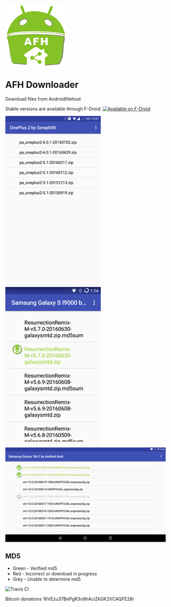 ![Alt text](app/src/main/res/mipmap-xxxhdpi/ic_launcher.png?raw=true "AFH Downloader")
# AFH Downloader

Download files from Androidfilehost

Stable versions are available through F-Droid:
<a href="https://f-droid.org/repository/browse/?fdid=org.afhdownloader"><img
      alt="Available on F-Droid" height="45" src="https://raw.githubusercontent.com/daktak/androidpn-client/master/screenshots/fdroid.png" /></a>

![Alt text](fastlane/metadata/android/en-US/phoneScreenshots/ss.png?raw=true "39788")
![Alt text](fastlane/metadata/android/en-US/phoneScreenshots/i9000-flid-53817.png?raw=true "53817")
![Alt text](fastlane/metadata/android/en-US/phoneScreenshots/p3100-flid-50766.png?raw=true "50766")

## MD5
* Green - Verified md5
* Red - Incorrect or download in progress 
* Grey - Unable to determine md5

![Travis CI](https://api.travis-ci.org/daktak/afh_downloader.svg?branch=master)

Bitcoin donations 16VEzu37BePgR3o9hAciZkGK2VCAQFE28r

